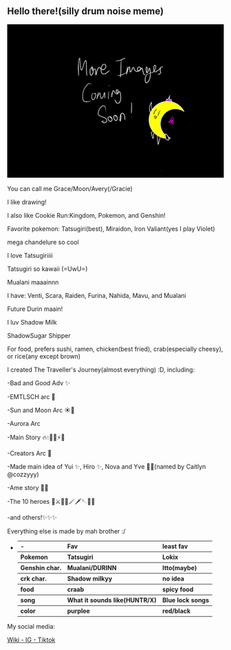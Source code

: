 <section class = "intro">
            <h2>Hello there!(silly drum noise meme)</h2>
            <img src = "./TBApic.png" alt = "Intro pic">
            <p>You can call me Grace/Moon/Avery(/Gracie)</p>
            <p>I like drawing!</p>
            <p>I also like Cookie Run:Kingdom, Pokemon, and Genshin!</p>
            <p>Favorite pokemon: Tatsugiri(best), Miraidon, Iron Valiant(yes I play Violet)</p>
            <p>mega chandelure so cool</p>
            <p> I love Tatsugiriiii</p>
            <p> Tatsugiri so kawaii (=UwU=)</p>
            <p> Mualani maaainnn</p>
            <p> I have: Venti, Scara, Raiden, Furina, Nahida, Mavu, and Mualani </p>
            <p> Future Durin maain!</p>
            <p> I luv Shadow Milk </p>
            <p> ShadowSugar Shipper</p>
            <p>For food, prefers sushi, ramen, chicken(best fried), crab(especially cheesy), or rice(any except brown)</p>
            <p>I created The Traveller's Journey(almost everything) :D, including:</p>
            <div class = "WIM">
                <p>  -Bad and Good Adv ✨</p>
                <p>  -EMTLSCH arc 🏫</p>
                <p>  -Sun and Moon Arc ☀️🌙</p>
                <p>  -Aurora Arc</p>
                <p>  -Main Story 🔥💧🍃🧊⚡💨</p>
                <p>  -Creators Arc 👑</p>
                <p>  -Made main idea of Yui ✨, Hiro ✨, Nova and Yve 👑✨(named by Caitlyn @cozzyyy)</p>
                <p>  -Ame story 👑✨</p>
                <p>  -The 10 heroes 👑⚔️🏹👊🪄🗡️🪡🔨🔗</p>
                <p>  -and others!✨✨✨</p>
            <p>Everything else is made by mah brother :/</p>
            <ul>
                        <li>
                                    <table>
                                                <tr>
                                                            <th>-</th>
                                                            <th>Fav</th>
                                                            <th>least fav</th>
                                                </tr>
                                                <tr>
                                                            <th>Pokemon</th>
                                                            <th>Tatsugiri</th>
                                                            <th>Lokix</th>
                                                </tr>
                                                <tr>
                                                            <th>Genshin char.</th>
                                                            <th>Mualani/DURINN</th>
                                                            <th>Itto(maybe)</th>
                                                </tr>
                                                <tr>
                                                            <th>crk char.</th>
                                                            <th>Shadow milkyy</th>
                                                            <th>no idea</th>
                                                </tr>
                                                <tr>
                                                            <th>food</th>
                                                            <th>craab</th>
                                                            <th>spicy food</th>
                                                </tr>
                                                <tr>
                                                            <th>song</th>
                                                            <th>What it sounds like(HUNTR/X)</th>
                                                            <th>Blue lock songs</th>
                                                </tr>
                                                <tr>
                                                            <th>color</th>
                                                            <th>purplee</th>
                                                            <th>red/black</th>
                                                </tr>
                                    </table>
                        </li>
            </ul>
            <p>My social media:</p>
                        <a href="https://cookie-run-kingdom-ocs.fandom.com/wiki/User:DiamondMoon789">Wiki - </a>
                        <a href="#">IG - </a>
                        <a href="#">Tiktok</a>
</section>
